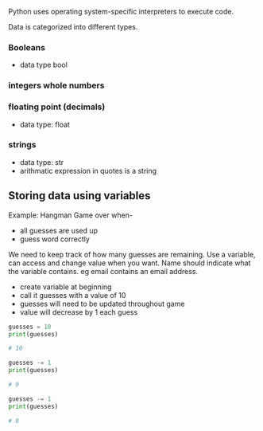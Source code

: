 Python uses operating system-specific interpreters to execute code.

Data is categorized into different types.

### Booleans
* data type bool

### integers whole numbers

### floating point (decimals) 
* data type: float

### strings
* data type: str
* arithmatic expression in quotes is a string

##  Storing data using variables

Example: Hangman
Game over when-
* all guesses are used up
* guess word correctly

We need to keep track of how many guesses are remaining.
Use a variable, can access and change value when you want.
Name should indicate what the variable contains. eg email contains an email address.
* create variable at beginning
* call it guesses with a value of 10
* guesses will need to be updated throughout game
* value will decrease by 1 each guess
  
```python
guesses = 10
print(guesses)

# 10
```

```python
guesses -= 1
print(guesses)

# 9
```

```python
guesses -= 1
print(guesses)

# 8
```




```python



```
```python



```
```python



```

```python



```
```python



```

